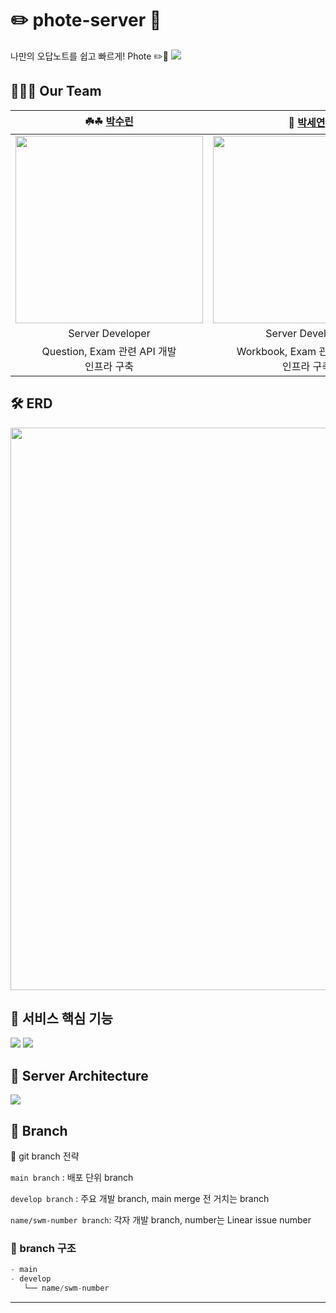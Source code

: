 # ✏️ phote-server 🥔
나만의 오답노트를 쉽고 빠르게! Phote ✏️🥔
<img src="https://github.com/user-attachments/assets/20246909-a62f-44d6-8288-8a888060babc" />

## 👩‍👧‍👧 Our Team

|                        **☘️☘ [박수린](https://github.com/RinRinPARK)**                         |                         **🫧 [박세연](https://github.com/adorableco)**                          |
  |:-------------------------------------------------------------------------------------------:|:--------------------------------------------------------------------------------------------:|
| <img src="https://avatars.githubusercontent.com/u/87180069?v=4" width="300" height="300" /> | <img src ="https://avatars.githubusercontent.com/u/90397541?v=4" width="300" height="300" /> |
|                                      Server Developer                                       |                                       Server Developer                                       |
|                         Question, Exam 관련 API 개발<br /> 인프라 구축<br />                         |                         Workbook, Exam 관련 API 개발<br /> 인프라 구축<br />                          |


## 🛠️ ERD
<img src="https://github.com/user-attachments/assets/4dc6fc68-5a78-4ff5-b16f-b0038dd5dc1e" height="900"/>

## 🌳 서비스 핵심 기능
<img src="https://github.com/user-attachments/assets/b1dc33cd-b095-43d6-ab1c-92f34e1ab777"/>
<img src="https://github.com/user-attachments/assets/52a08758-49c5-4cf6-b573-7d528f0fad39"/>

## 🌳 Server Architecture
<img src="https://github.com/user-attachments/assets/4aa75f81-f71b-4c28-b045-9929fc5a98ad"/>

## 🌳 Branch

🌱 git branch 전략

`main branch` : 배포 단위 branch

`develop branch` : 주요 개발 branch, main merge 전 거치는 branch

`name/swm-number branch`: 각자 개발 branch, number는 Linear issue number

### 🌳 branch 구조

```jsx
- main
- develop
   └── name/swm-number
```

</aside>
<hr>
</br>
